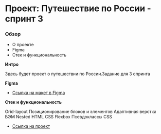 # Проект: Путешествие по России - спринт 3

### Обзор
* О проекте
* Figma
* Стек и функциональность

**Интро**

Здесь будет проект о путешествии по России.Задание для 3 спринта

**Figma**

* [Ссылка на макет в Figma](https://www.figma.com/file/5S2WSbEFL6awjVWJ0NWL8Q/Sprint-3_-Russia-_-desktop-%2B-mobile?node-id=28503-0)

**Стек и функциональность**

Grid-layout
Позиционирование блоков и элементов
Адаптивная верстка
БЭМ Nested
HTML
CSS
Flexbox
Псевдоклассы CSS

* [Ссылка на проект](https://Kateitsme.github.io/russian-travel/index.html)

